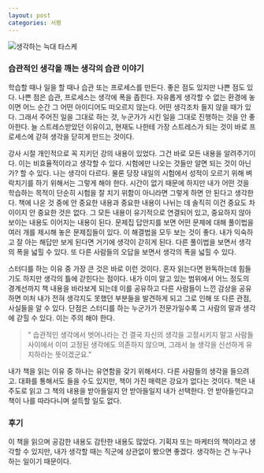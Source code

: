 ```yaml
---
layout: post
categories: 서평
---
```


![생각하는 늑대 타스케](https://image.yes24.com/momo/TopCate628/MidCate010/62792881.jpg)

### 습관적인 생각을 깨는 생각의 습관 이야기

학습할 때나 일을 할 때나 습관 또는 프로세스를 만든다. 좋은 점도 있지만 나쁜 점도 있다. 
나쁜 점은 습관, 프로세스는 생각에 폭을 좁힌다. 자유롭게 생각할 수 없는 환경에 놓이면 어느 순간 그 어떤 아이디어도 떠오르지 않는다. 어떤 생각조차 들지 않을 때가 있다. 그래서 주어진 일을 그대로 하는 것, 누군가가 시킨 일을 그대로 진행하는 것을 안 좋아한다. 늘 스트레스받았던 이유이고, 현재도 나한테 가장 스트레스가 되는 것이 바로 프로세스에 갇혀 생각을 닫히게 만드는 것이다. 

강사 시절 개인적으로 꼭 지키던 강의 내용이 있었다. 그건 바로 모든 내용을 알려주기이다. 이는 비효율적이라고 생각할 수 있다. 시험에만 나오는 것들만 알면 되는 것이 아닌가? 할 수 있다. 나는 생각이 다르다. 물론 당장 내일의 시험에서 성적이 오르기 위해 벼락치기를 하기 위해서는 그렇게 해야 한다. 시간이 없기 때문에 하지만 내가 어떤 것을 학습하는 목적이 단순히 시험을 잘 치기 위함이 아니라면 그렇게 하면 안 된다고 생각한다. 책에 나온 것 중에 안 중요한 내용과 중요한 내용이 나뉘는 데 솔직히 이건 중요도 차이이지 안 중요한 것은 없다. 그 모든 내용이 유기적으로 연결되어 있고, 중요하지 않아 보이는 내용도 이어지는 내용이 된다. 문제집 답안지를 보면 어떤 문제에 대해 풀이법을 여러 개를 제시해 놓은 문제집들이 있다. 이 해결법을 모두 보는 것이 좋다. 내가 익숙하고 잘 아는 해답만 보게 된다면 거기에 생각이 갇히게 된다. 다른 풀이법을 보면서 생각의 폭을 넓힐 수 있다. 또 다른 사람들의 오답을 보면서 생각의 폭을 넓힐 수 있다. 

스터디를 하는 이유 중 가장 큰 것은 바로 이런 것이다. 혼자 읽는다면 완독하는데 힘들기도 하지만 생각의 틀에 갇힌다는 점이다. 내가 이미 알고 있는 범위에서 어느 정도의 경계선까지 책 내용을 바라보게 되는데 이를 공유하고 다른 사람들이 느낀 감상을 공유하면 미처 내가 전혀 생각지도 못했던 부분들을 발견하게 되고 그로 인해 또 다른 관점, 사실들을 알 수 있다. 단점은 스터디를 하는 누군가가 전문가일수록 그 사람의 말과 생각에 갇힐 수 있다. 이는 주의 해야 한다. 

> " 습관적인 생각에서 벗어나라는 건 결국 자신의 생각을 고정시키지 말고 사람들 사이에서 이미 고정된 생각에도 의존하지 않으며, 그래서 늘 생각을 신선하게 유지하라는 뜻이겠군요." 

내가 책을 읽는 이유 중 하나는 유연함을 갖기 위해서다. 다른 사람들의 생각을 들으려고. 대화를 통해서도 들을 수도 있지만, 책이 가진 매력은 강요가 없다는 것이다. 책은 내 주도로 읽고 그 책의 내용을 받아들일지 안 받아들일지 내가 선택한다. 안 받아들인다고 책이 나를 따라다니며 설득할 일도 없다. 

### 후기 

이 책을 읽으며 공감한 내용도 감탄한 내용도 많았다. 기획자 또는 마케터의 책이라고 생각할 수 있지만, 내가 생각할 때는 직군에 상관없이 봤으면 좋겠다. 생각하는 건 누구나 하는 일이기 때문이다. 
